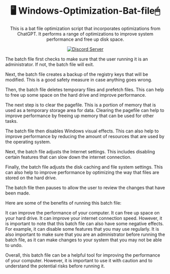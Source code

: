 [discord-badge]: https://discord.com/api/guilds/897156326776520736/widget.png?style=shield
[discord-link]: https://discord.gg/RgZGCqKxAb

<div align="center">

#   🖥️ Windows-Optimization-Bat-file🖱
This is a bat file optimization script that incorporates optimizations from ChatGPT. It performs a range of optimizations to improve system performance and free up disk space.

[![Discord Server][discord-badge]][discord-link]  

</div>  

The batch file first checks to make sure that the user running it is an administrator. If not, the batch file will exit.

Next, the batch file creates a backup of the registry keys that will be modified. This is a good safety measure in case anything goes wrong.

Then, the batch file deletes temporary files and prefetch files. This can help to free up some space on the hard drive and improve performance.

The next step is to clear the pagefile. This is a portion of memory that is used as a temporary storage area for data. Clearing the pagefile can help to improve performance by freeing up memory that can be used for other tasks.

The batch file then disables Windows visual effects. This can also help to improve performance by reducing the amount of resources that are used by the operating system.

Next, the batch file adjusts the Internet settings. This includes disabling certain features that can slow down the internet connection.

Finally, the batch file adjusts the disk caching and file system settings. This can also help to improve performance by optimizing the way that files are stored on the hard drive.

The batch file then pauses to allow the user to review the changes that have been made.

Here are some of the benefits of running this batch file:

It can improve the performance of your computer.
It can free up space on your hard drive.
It can improve your internet connection speed.
However, it is important to note that this batch file can also have some negative effects. For example, it can disable some features that you may use regularly. It is also important to make sure that you are an administrator before running the batch file, as it can make changes to your system that you may not be able to undo.

Overall, this batch file can be a helpful tool for improving the performance of your computer. However, it is important to use it with caution and to understand the potential risks before running it.
